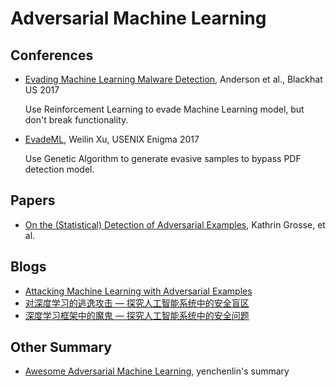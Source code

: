 # Adversarial Machine Learning

## Conferences
* [Evading Machine Learning Malware Detection](https://www.blackhat.com/docs/us-17/thursday/us-17-Anderson-Bot-Vs-Bot-Evading-Machine-Learning-Malware-Detection-wp.pdf), Anderson et al., Blackhat US 2017

  Use Reinforcement Learning to evade Machine Learning model, but don't break functionality.

* [EvadeML](http://evademl.org/gpevasion/), Weilin Xu, USENIX Enigma 2017

  Use Genetic Algorithm to generate evasive samples to bypass PDF detection model.

## Papers

* [On the (Statistical) Detection of Adversarial Examples](https://arxiv.org/pdf/1702.06280.pdf), Kathrin Grosse, et al.

## Blogs
* [Attacking Machine Learning with Adversarial Examples](https://blog.openai.com/adversarial-example-research/)
* [对深度学习的逃逸攻击 — 探究人工智能系统中的安全盲区](http://bobao.360.cn/learning/detail/4569.html)
* [深度学习框架中的魔鬼 — 探究人工智能系统中的安全问题](http://blogs.360.cn/blog/devils-in-the-deep-learning-framework/)

## Other Summary
* [Awesome Adversarial Machine Learning](https://github.com/yenchenlin/awesome-adversarial-machine-learning),  yenchenlin's summary

